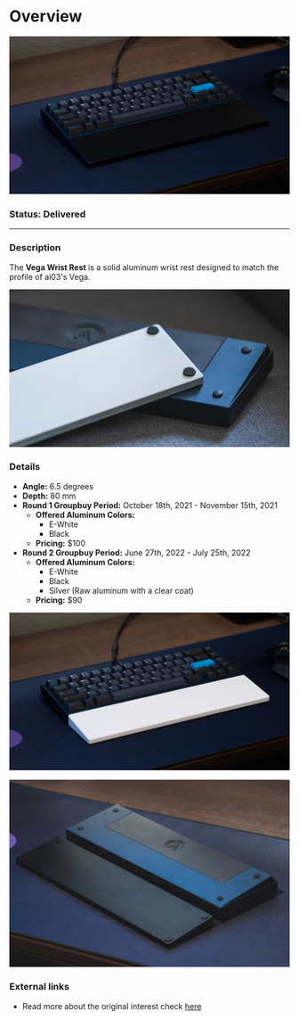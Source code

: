 # Overview

![](./resources/vega_wrist_rest_black.jpg)

### Status: Delivered

---

### Description

The **Vega Wrist Rest** is a solid aluminum wrist rest designed to match the profile of ai03's Vega.

![](./resources/vega_wrist_rest_silver_upside_down.jpg)

### Details

- **Angle:** 6.5 degrees
- **Depth:** 80 mm
- **Round 1 Groupbuy Period:** October 18th, 2021 - November 15th, 2021
  - **Offered Aluminum Colors:**
    - E-White
    - Black
  - **Pricing:** $100
- **Round 2 Groupbuy Period:** June 27th, 2022 - July 25th, 2022
  - **Offered Aluminum Colors:**
    - E-White
    - Black
    - Silver (Raw aluminum with a clear coat)
  - **Pricing:** $90

![](./resources/vega_wrist_rest_e_white.jpg)

![](./resources/vega_wrist_rest_black_upside_down.jpg)


### External links

- Read more about the original interest check [here](https://geekhack.org/index.php?topic=113278.0)